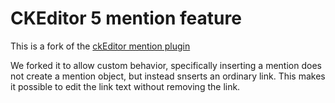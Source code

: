 CKEditor 5 mention feature
===========================
This is a fork of the [ckEditor mention plugin](https://github.com/ckeditor/ckeditor5/blob/master/packages/ckeditor5-mention/README.md)

We forked it to allow custom behavior, specifically inserting a mention does not create a mention object, but instead
snserts an ordinary link. This makes it possible to edit the link text without removing the link.
